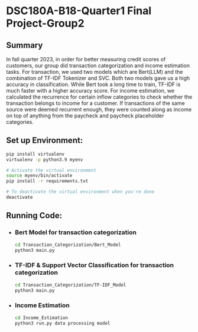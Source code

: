 # DSC180A-B18-Quarter1 Final Project-Group2
## Summary
In fall quarter 2023, in order for better measuring credit scores of customers, our group did transaction categorization and income estimation tasks. For transaction, we used two models which are Bert(LLM) and the combination of TF-IDF Tokenizer and SVC. Both two models gave us a high accuracy in classification. While Bert took a long time to train, TF-IDF is much faster with a higher accuracy score.  For income estimation, we calculated the recurrence for certain inflow categories to check whether the transaction belongs to income for a customer. If transactions of the same source were deemed recurrent enough, they were counted along as income on top of anything from the paycheck and paycheck placeholder categories. 
## Set up Environment: 

```sh
pip install virtualenv
virtualenv -p python3.9 myenv

# Activate the virtual environment
source myenv/bin/activate 
pip install -r requirements.txt

# To deactivate the virtual environment when you're done
deactivate
```

## Running Code:
- ### Bert Model for transaction categorization
  ```sh
  cd Transaction_Categorization/Bert_Model
  python3 main.py
  ```
- ### TF-IDF & Support Vector Classification for transaction categorization
  ```sh
  cd Transaction_Categorization/TF-IDF_Model
  python3 main.py
  ```
- ### Income Estimation
  ```sh
  cd Income_Estimation
  python3 run.py data processing model
  ```
  

    
